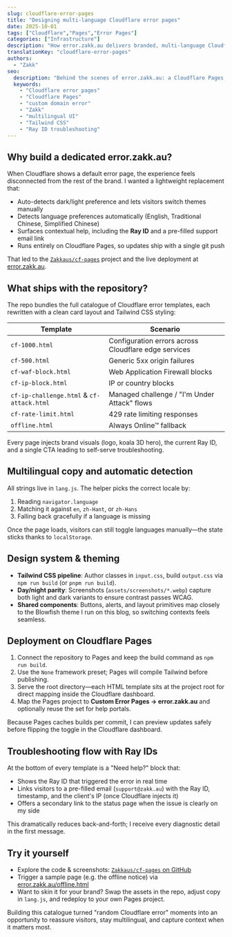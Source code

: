 ```yaml
---
slug: cloudflare-error-pages
title: "Designing multi-language Cloudflare error pages"
date: 2025-10-01
tags: ["Cloudflare","Pages","Error Pages"]
categories: ["Infrastructure"]
description: "How error.zakk.au delivers branded, multi-language Cloudflare error pages powered by a custom Pages project."
translationKey: "cloudflare-error-pages"
authors:
  - "Zakk"
seo:
  description: "Behind the scenes of error.zakk.au: a Cloudflare Pages project that ships multilingual, responsive error and challenge templates for every Cloudflare scenario."
  keywords:
    - "Cloudflare error pages"
    - "Cloudflare Pages"
    - "custom domain error"
    - "Zakk"
    - "multilingual UI"
    - "Tailwind CSS"
    - "Ray ID troubleshooting"
---
```


## Why build a dedicated error.zakk.au?

When Cloudflare shows a default error page, the experience feels disconnected from the rest of the brand. I wanted a lightweight replacement that:

- Auto-detects dark/light preference and lets visitors switch themes manually
- Detects language preferences automatically (English, Traditional Chinese, Simplified Chinese)
- Surfaces contextual help, including the **Ray ID** and a pre-filled support email link
- Runs entirely on Cloudflare Pages, so updates ship with a single git push

That led to the [`Zakkaus/cf-pages`](https://github.com/Zakkaus/cf-pages) project and the live deployment at [error.zakk.au](https://error.zakk.au/).

## What ships with the repository?

The repo bundles the full catalogue of Cloudflare error templates, each rewritten with a clean card layout and Tailwind CSS styling:

| Template | Scenario |
| --- | --- |
| `cf-1000.html` | Configuration errors across Cloudflare edge services |
| `cf-500.html` | Generic 5xx origin failures |
| `cf-waf-block.html` | Web Application Firewall blocks |
| `cf-ip-block.html` | IP or country blocks |
| `cf-ip-challenge.html` & `cf-attack.html` | Managed challenge / "I'm Under Attack" flows |
| `cf-rate-limit.html` | 429 rate limiting responses |
| `offline.html` | Always Online™ fallback |

Every page injects brand visuals (logo, koala 3D hero), the current Ray ID, and a single CTA leading to self-serve troubleshooting.

## Multilingual copy and automatic detection

All strings live in `lang.js`. The helper picks the correct locale by:

1. Reading `navigator.language`
2. Matching it against `en`, `zh-Hant`, or `zh-Hans`
3. Falling back gracefully if a language is missing

Once the page loads, visitors can still toggle languages manually—the state sticks thanks to `localStorage`.

## Design system & theming

- **Tailwind CSS pipeline**: Author classes in `input.css`, build `output.css` via `npm run build` (or `pnpm run build`).
- **Day/night parity**: Screenshots (`assets/screenshots/*.webp`) capture both light and dark variants to ensure contrast passes WCAG.
- **Shared components**: Buttons, alerts, and layout primitives map closely to the Blowfish theme I run on this blog, so switching contexts feels seamless.

## Deployment on Cloudflare Pages

1. Connect the repository to Pages and keep the build command as `npm run build`.
2. Use the `None` framework preset; Pages will compile Tailwind before publishing.
3. Serve the root directory—each HTML template sits at the project root for direct mapping inside the Cloudflare dashboard.
4. Map the Pages project to **Custom Error Pages → error.zakk.au** and optionally reuse the set for help portals.

Because Pages caches builds per commit, I can preview updates safely before flipping the toggle in the Cloudflare dashboard.

## Troubleshooting flow with Ray IDs

At the bottom of every template is a "Need help?" block that:

- Shows the Ray ID that triggered the error in real time
- Links visitors to a pre-filled email (`support@zakk.au`) with the Ray ID, timestamp, and the client's IP (once Cloudflare injects it)
- Offers a secondary link to the status page when the issue is clearly on my side

This dramatically reduces back-and-forth; I receive every diagnostic detail in the first message.

## Try it yourself

- Explore the code & screenshots: [`Zakkaus/cf-pages` on GitHub](https://github.com/Zakkaus/cf-pages)
- Trigger a sample page (e.g. the offline notice) via [error.zakk.au/offline.html](https://error.zakk.au/offline.html)
- Want to skin it for your brand? Swap the assets in the repo, adjust copy in `lang.js`, and redeploy to your own Pages project.

Building this catalogue turned "random Cloudflare error" moments into an opportunity to reassure visitors, stay multilingual, and capture context when it matters most.
